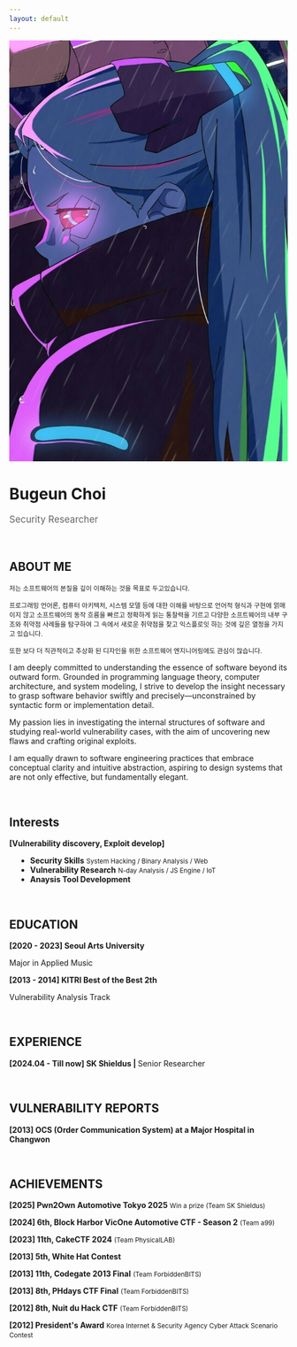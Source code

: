 ```yaml
---
layout: default
---
```


<img class="profile-picture" src="Rebekah.jpg">
<h1><b>Bugeun Choi</b></h1>
<p style="font-size: 1.2em; color: #666;" data-ke-size="size16">
Security Researcher
</p>
&nbsp;

## ABOUT ME


<p><small>저는 소프트웨어의 본질을 깊이 이해하는 것을 목표로 두고있습니다.</small></p>

<p><small>프로그래밍 언어론, 컴퓨터 아키텍처, 시스템 모델 등에 대한 이해를 바탕으로 언어적 형식과 구현에 얽매이지 않고 소프트웨어의 동작 흐름을 빠르고 정확하게 읽는 통찰력을 기르고
다양한 소프트웨어의 내부 구조와 취약점 사례들을 탐구하여 그 속에서 새로운 취약점을 찾고 익스플로잇 하는 것에 깊은 열정을 가지고 있습니다.</small></p>

<p><small>또한 보다 더 직관적이고 추상화 된 디자인을 위한 소프트웨어 엔지니어링에도 관심이 많습니다.</small></p>

<p>I am deeply committed to understanding the essence of software beyond its outward form.
Grounded in programming language theory, computer architecture, and system modeling, I strive to develop the insight necessary to grasp software behavior swiftly and precisely—unconstrained by syntactic form or implementation detail.

My passion lies in investigating the internal structures of software and studying real-world vulnerability cases, with the aim of uncovering new flaws and crafting original exploits.

I am equally drawn to software engineering practices that embrace conceptual clarity and intuitive abstraction, aspiring to design systems that are not only effective, but fundamentally elegant.</p>
&nbsp;

<!--
## Interests
>
* <b>Vulnerability Research & Exploit Dev</b> <small>1-day / 0-day</small>
* <b>CTF/Wargame</b> <small>System Hacking / Binary Analysis / Web</small>
* <b>Analysis tool Development</b>
* <b>Computer Science</b>

&nbsp; 
-->

## Interests

<b>[Vulnerability discovery, Exploit develop]</b>
<br>
<section style="padding-left: 1em;">
  <ul>
    <li>
    <b>Security Skills</b>
    <small>System Hacking / Binary Analysis / Web</small>
    </li>
    <li>
    <b>Vulnerability Research</b> 
    <small>N-day Analysis / JS Engine / IoT</small>
    </li>
    <li>
    <b>Anaysis Tool Development</b>
    </li>
  </ul>
</section>

&nbsp;

## EDUCATION
  
<p data-ke-size="size16">
<b>[2020 - 2023] Seoul Arts University</b>
</p>
<p data-ke-size="size14">Major in Applied Music</p>     
<p data-ke-size="size16">
<b>[2013 - 2014] KITRI Best of the Best 2th</b>
</p>
<p data-ke-size="size14">Vulnerability Analysis Track</p>
&nbsp;

## EXPERIENCE
<p data-ke-size="size16"><b>[2024.04 - Till now] SK Shieldus | </b> Senior Researcher</p>
&nbsp;

## VULNERABILITY REPORTS
<p data-ke-size="size16"><b>[2013] OCS (Order Communication System) at a Major Hospital in Changwon</b></p>

&nbsp;


## ACHIEVEMENTS

<p data-ke-size="size16">
<b>[2025] Pwn2Own Automotive Tokyo 2025</b> <small> Win a prize (Team SK Shieldus) </small>
</p>
<p data-ke-size="size16">
<b>[2024] 6th, Block Harbor VicOne Automotive CTF - Season 2</b> <small> (Team a99) </small>
</p>
<p data-ke-size="size16">
<b>[2023] 11th, CakeCTF 2024</b> <small> (Team PhysicalLAB) </small>
</p>
<p data-ke-size="size16">
<b>[2013] 5th, White Hat Contest</b>
</p>
<p data-ke-size="size16">
<b>[2013] 11th, Codegate 2013 Final</b> <small>(Team ForbiddenBITS)</small>
</p>
<p data-ke-size="size16">
<b>[2013] 8th, PHdays CTF Final</b> <small>(Team ForbiddenBITS)</small>
</p>
<p data-ke-size="size16">
<b>[2012] 8th, Nuit du Hack CTF</b> <small>(Team ForbiddenBITS)</small>
</p>
<p data-ke-size="size16">
<b>[2012] President's Award</b> <small>Korea Internet &amp; Security Agency Cyber Attack Scenario Contest</small>
</p>
&nbsp;
